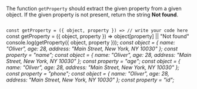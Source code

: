 The function `getProperty` should
extract the given property
from a given object.
If the given property is not present,
return the string **Not found**.

<codeblock language="javascript" type="exercise" testMode="multipleInput">
<code>
const getProperty = ({ object, property }) => // write your code here
</code>

<solution>
const getProperty = ({ object, property }) => object[property] || "Not found"
</solution>

<testcases>
<caller>
console.log(getProperty({ object, property }));
</caller>
<testcase>
<i>
const object = {
  name: "Oliver",
  age: 28,
  address: "Main Street, New York, NY 10030"
};
const property = "name";
</i>
</testcase>
<testcase>
<i>
const object = {
  name: "Oliver",
  age: 28,
  address: "Main Street, New York, NY 10030"
};
const property = "age";
</i>
</testcase>
<testcase>
<i>
const object = {
  name: "Oliver",
  age: 28,
  address: "Main Street, New York, NY 10030"
};
const property = "phone";
</i>
</testcase>
<testcase>
<i>
const object = {
  name: "Oliver",
  age: 28,
  address: "Main Street, New York, NY 10030"
};
const property = "id";
</i>
</testcase>
</testcases>
</codeblock>